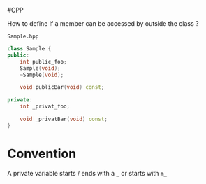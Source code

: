 #CPP 

How to define if a member can be accessed by outside the class ?

`Sample.hpp`
```CPP
class Sample {
public:
	int public_foo;
	Sample(void);
	~Sample(void);

	void publicBar(void) const;

private:
	int _privat_foo;

	void _privatBar(void) const;
}
```

# Convention 
A private variable starts / ends with a `_` or starts with `m_`